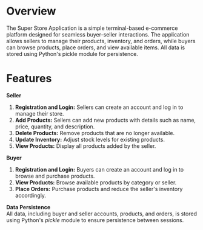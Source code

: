 <h1>Overview</h1>
The Super Store Application is a simple terminal-based e-commerce platform designed for seamless buyer-seller interactions. The application allows sellers to manage their products, inventory, and orders, while buyers can browse products, place orders, and view available items. All data is stored using Python's pickle module for persistence.</br>
<h1>Features</h1>

<b>Seller</b>
1. <b>Registration and Login:</b> Sellers can create an account and log in to manage their store.
2. <b>Add Products:</b> Sellers can add new products with details such as name, price, quantity, and description.
3. <b>Delete Products:</b> Remove products that are no longer available.
4. <b>Update Inventory:</b> Adjust stock levels for existing products.
5. <b>View Products:</b> Display all products added by the seller.

<b>Buyer</b>
1. <b>Registration and Login:</b> Buyers can create an account and log in to browse and purchase products.
2. <b>View Products:</b> Browse available products by category or seller.
3. <b>Place Orders:</b> Purchase products and reduce the seller's inventory accordingly.

<b>Data Persistence</b></br>
All data, including buyer and seller accounts, products, and orders, is stored using Python's <i>pickle</i> module to ensure persistence between sessions.
